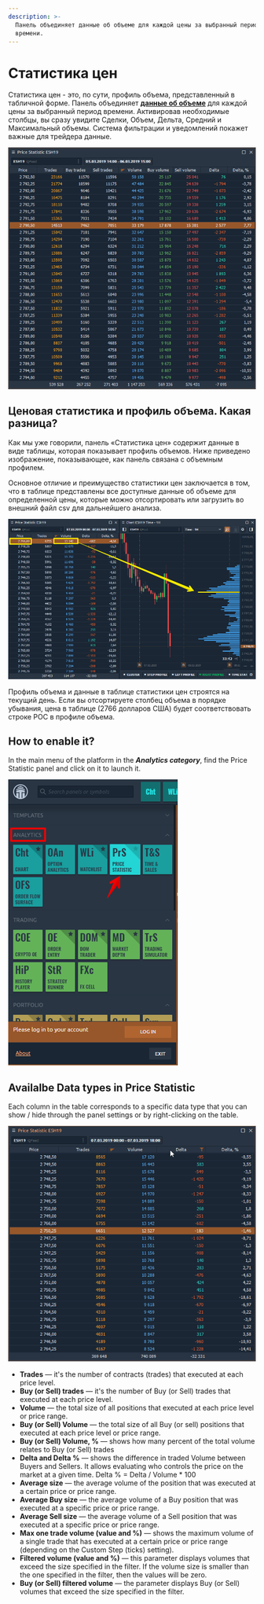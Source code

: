 ```yaml
---
description: >-
  Панель объединяет данные об объеме для каждой цены за выбранный период
  времени.
---
```


# Статистика цен

Статистика цен - это, по сути, профиль объема, представленный в табличной форме. Панель объединяет [**данные об объеме**](https://app.gitbook.com/@quantower/s/quantower-ru/~/drafts/-MbkLu7tVnWGiBHvG2pl/analytics-panels/chart/volume-analysis-tools/volume-profiles) для каждой цены за выбранный период времени. Активировав необходимые столбцы, вы сразу увидите Сделки, Объем, Дельта, Средний и Максимальный объемы. Система фильтрации и уведомлений покажет важные для трейдера данные.

![&#x41E;&#x431;&#x449;&#x438;&#x439; &#x432;&#x438;&#x434; &#x43F;&#x430;&#x43D;&#x435;&#x43B;&#x438; &#x441;&#x442;&#x430;&#x442;&#x438;&#x441;&#x442;&#x438;&#x43A;&#x438; &#x446;&#x435;&#x43D;](../.gitbook/assets/price-statistic-general-view.png)

## Ценовая статистика и профиль объема. Какая разница?

Как мы уже говорили, панель «Статистика цен» содержит данные в виде таблицы, которая показывает профиль объемов. Ниже приведено изображение, показывающее, как панель связана с объемным профилем.

Основное отличие и преимущество статистики цен заключается в том, что в таблице представлены все доступные данные об объеме для определенной цены, которые можно отсортировать или загрузить во внешний файл csv для дальнейшего анализа.

![&#x421;&#x442;&#x430;&#x442;&#x438;&#x441;&#x442;&#x438;&#x43A;&#x430; &#x446;&#x435;&#x43D; &#x438; &#x43F;&#x440;&#x43E;&#x444;&#x438;&#x43B;&#x44C; &#x43E;&#x431;&#x44A;&#x435;&#x43C;&#x430;](../.gitbook/assets/chart-and-price-statistic.png)

Профиль объема и данные в таблице статистики цен строятся на текущий день. Если вы отсортируете столбец объема в порядке убывания, цена в таблице \(2766 долларов США\) будет соответствовать строке POC в профиле объема.

## How to enable it?

In the main menu of the platform in the _**Analytics category**_, find the Price Statistic panel and click on it to launch it.

![Launch the Price Statistic panel](../.gitbook/assets/launch-price-statistic.png)

## Availalbe Data types in Price Statistic

Each column in the table corresponds to a specific data type that you can show / hide through the panel settings or by right-clicking on the table.

![Adding columns to the Price Statistic table ](../.gitbook/assets/add-columns-to-price-statistic.gif)

* **Trades** — it's the number of contracts \(trades\) that executed at each price level.
* **Buy \(or Sell\) trades** — it's the number of Buy \(or Sell\) trades that executed at each price level.
* **Volume** — the total size of all positions that executed at each price level or price range.
* **Buy \(or Sell\) Volume** — the total size of all Buy \(or sell\) positions that executed at each price level or price range.
* **Buy \(or Sell\) Volume, %** — shows how many percent of the total volume relates to Buy \(or Sell\) trades
* **Delta and Delta %** — shows the difference in traded Volume between Buyers and Sellers. It allows evaluating who controls the price on the market at a given time.  Delta % = Delta / Volume \* 100
* **Average size** — the average volume of the position that was executed at a certain price or price range.
* **Average Buy size** — the average volume of a Buy position that was executed at a specific price or price range.
* **Average Sell size** — the average volume of a Sell position that was executed at a specific price or price range.
* **Max one trade volume \(value and %\)** — shows the maximum volume of a single trade that has executed at a certain price or price range \(depending on the Custom Step \(ticks\) setting\).
* **Filtered volume \(value and %\)** — this parameter displays volumes that exceed the size specified in the filter. If the volume size is smaller than the one specified in the filter, then the values will be zero.
* **Buy \(or Sell\) filtered volume** — the parameter displays Buy \(or Sell\) volumes that exceed the size specified in the filter.

